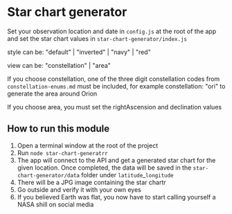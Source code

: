 # Star chart generator

Set your observation location and date in `config.js` at the root of the app and set the star chart values in `star-chart-generator/index.js`

style can be: "default" | "inverted" | "navy" | "red"

view can be: "constellation" | "area"

If you choose constellation, one of the three digit constellation codes from `constellation-enums.md` must be included, for example constellation: "ori" to generate the area around Orion

If you choose area, you must set the rightAscension and declination values

## How to run this module

1. Open a terminal window at the root of the project
2. Run `node star-chart-generatrr` 
3. The app will connect to the API and get a generated star chart for the given location. Once completed, the data will be saved in the `star-chart-generator/data` folder under `latitude`_`longitude`
4. There will be a JPG image containing the star chartr
5. Go outside and verify it with your own eyes
6. If you believed Earth was flat, you now have to start calling yourself a NASA shill on social media